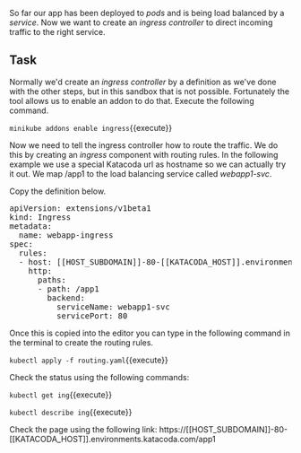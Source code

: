 So far our app has been deployed to _pods_ and is being load balanced by a _service_. Now we want to create an _ingress controller_ to direct incoming traffic to the right service.

## Task
Normally we'd create an _ingress controller_ by a definition as we've done with the other steps, but in this sandbox that is not possible. Fortunately the tool allows us to enable an addon to do that. Execute the following command.

`minikube addons enable ingress`{{execute}}

Now we need to tell the ingress controller how to route the traffic. We do this by creating an _ingress_ component with routing rules. In the following example we use a special Katacoda url as hostname so we can actually try it out. We map /app1 to the load balancing service called _webapp1-svc_.

Copy the definition below.

<pre class="file dockerfile" data-filename="routing.yaml" data-target="replace">
apiVersion: extensions/v1beta1
kind: Ingress
metadata:
  name: webapp-ingress
spec:
  rules:
  - host: [[HOST_SUBDOMAIN]]-80-[[KATACODA_HOST]].environments.katacoda.com
    http:
      paths:
      - path: /app1
        backend:
          serviceName: webapp1-svc
          servicePort: 80
</pre>

Once this is copied into the editor you can type in the following command in the terminal to create the routing rules.

`kubectl apply -f routing.yaml`{{execute}}

Check the status using the following commands:

`kubectl get ing`{{execute}}

`kubectl describe ing`{{execute}}

Check the page using the following link:
https://[[HOST_SUBDOMAIN]]-80-[[KATACODA_HOST]].environments.katacoda.com/app1
